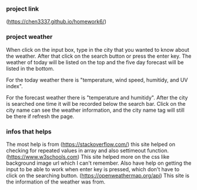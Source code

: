 ### project link 
(https://chen3337.github.io/homework6/)
### project weather
<!-- Searching for the weather in a city. -->
When click on the input box, type in the city that you wanted to know about the weather. After that click on the search button or press the enter key. The weather of today will be listed on the top and the five day forecast will be listed in the bottom.
<!-- information got from openweathermap -->
For the today weather there is "temperature, wind speed, humitidy, and UV index".
<!-- the forecast weather will not be accurate -->
For the forecast weather there is "temperature and humitidy".
After the city is searched one time it will be recorded below the search bar. Click on the city name can see the weather information, and the city name tag will still be there if refresh the page.

### infos that helps
The most help is from (https://stackoverflow.com/) this site helped on checking for repeated values in array and also settimeout function. 
(https://www.w3schools.com) This site helped more on the css like background image url which I can't remember. Also have help on getting the input to be able to work when enter key is pressed, which don't have to click on the searching button.
(https://openweathermap.org/api) This site is the information of the weather was from.
